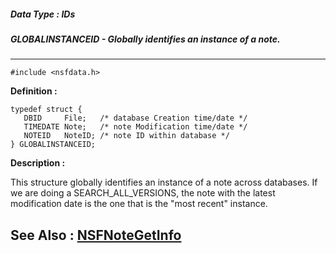 ##### Data Type : IDs
##### GLOBALINSTANCEID - Globally identifies an instance of a note.
---
```
#include <nsfdata.h>
```

**Definition :**
```
typedef struct {
   DBID     File;   /* database Creation time/date */
   TIMEDATE Note;   /* note Modification time/date */
   NOTEID   NoteID; /* note ID within database */
} GLOBALINSTANCEID;
```

**Description :**

This structure globally identifies an instance of a note across databases. If we are doing a SEARCH_ALL_VERSIONS, the note with the latest modification date is the one that is the &quot;most recent&quot; instance.


**See Also :**
[NSFNoteGetInfo](/domino-c-api-docs/reference/Func/NSFNoteGetInfo)
---
